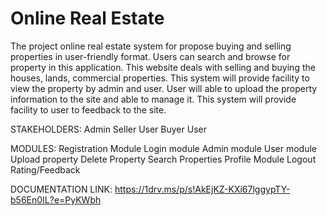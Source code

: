 # Online Real Estate
The project online real estate system for propose buying and selling properties in user-friendly format.
Users can search and browse for property in this application.
This website deals with selling and buying the houses, lands, commercial properties.
This system will provide facility to view the property by admin and user.
User will able to upload the property information to the site and able to manage it.
This system will provide facility to user to feedback to the site.

STAKEHOLDERS:
Admin
Seller User
Buyer User

MODULES:
Registration Module
Login module
Admin module
User module
Upload property
Delete Property
Search Properties
Profile Module
Logout
Rating/Feedback

DOCUMENTATION LINK:
https://1drv.ms/p/s!AkEjKZ-KXi67lggypTY-b56En0IL?e=PyKWbh
